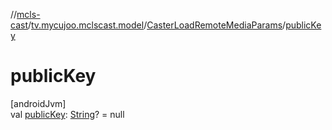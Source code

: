//[mcls-cast](../../../index.md)/[tv.mycujoo.mclscast.model](../index.md)/[CasterLoadRemoteMediaParams](index.md)/[publicKey](public-key.md)

# publicKey

[androidJvm]\
val [publicKey](public-key.md): [String](https://kotlinlang.org/api/latest/jvm/stdlib/kotlin/-string/index.html)? = null

